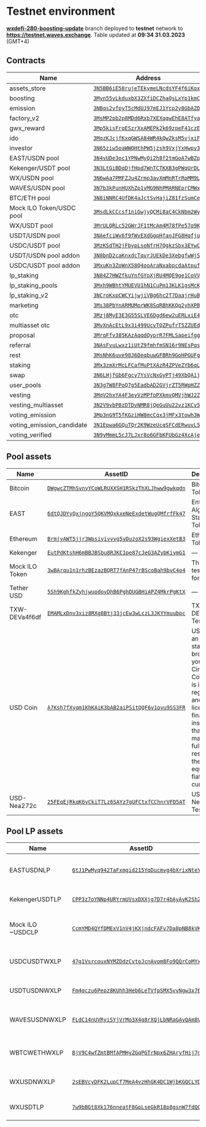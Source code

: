 # Testnet environment
[**wxdefi-280-boosting-update**](https://github.com/waves-exchange/contracts/tree/wxdefi-280-boosting-update) branch deployed to **testnet** network to **https://testnet.waves.exchange**. Table updated at **09:34 31.03.2023** (GMT+4)

## Contracts
| Name | Address | Public key | Code |
|------|---------|------------|------|
assets_store | [`3N5BB6iE58rujeTEkymeLNcdsYF4f6iKoxr`](https://wavesexplorer.com/addresses/3N5BB6iE58rujeTEkymeLNcdsYF4f6iKoxr?network=testnet) | `EtZZHS4uqNXY5WPneZ8jY2aA95peXwthJVLzAMxMp379` | [assets_store.ride](https://github.com/waves-exchange/contracts/blob/wxdefi-280-boosting-update/ride/assets_store.ride) 
boosting | [`3Myn55vLkduxbX3ZXfiDCZhaQsLxYp1kmCy`](https://wavesexplorer.com/addresses/3Myn55vLkduxbX3ZXfiDCZhaQsLxYp1kmCy?network=testnet) | `9W33iCCNfmFxUbiC6XZcH5x7f6xfwC7Jb3BoExT5q2PV` | [boosting.ride](https://github.com/waves-exchange/contracts/blob/wxdefi-280-boosting-update/ride/boosting.ride) 
emission | [`3NBqs2vfpyT5cMdUJ97mEJ1Ycp2y8GbAZDA`](https://wavesexplorer.com/addresses/3NBqs2vfpyT5cMdUJ97mEJ1Ycp2y8GbAZDA?network=testnet) | `H19CeJVbUnfsK8EYs8K6fHxwBH7pLyxw8WCDFu7D4rGQ` | [emission.ride](https://github.com/waves-exchange/contracts/blob/wxdefi-280-boosting-update/ride/emission.ride) 
factory_v2 | [`3MsMP2pb2p8MDd6Rxb7XEXqqwEhE8ATfyai`](https://wavesexplorer.com/addresses/3MsMP2pb2p8MDd6Rxb7XEXqqwEhE8ATfyai?network=testnet) | `2JEaBjtjvMoNGKZmL9QxYefa1VkMJM3vMW8rNvTs9R2H` | [factory_v2.ride](https://github.com/waves-exchange/contracts/blob/wxdefi-280-boosting-update/ride/factory_v2.ride) 
gwx_reward | [`3Mp5kisFrqESzrXxAMEPk2k69zpeF41czEE`](https://wavesexplorer.com/addresses/3Mp5kisFrqESzrXxAMEPk2k69zpeF41czEE?network=testnet) | `G349Uq3FTox7dRNLeAfAQeoACvwZ9iEnVSaHcEYn6j8J` | [gwx_reward.ride](https://github.com/waves-exchange/contracts/blob/wxdefi-280-boosting-update/ride/gwx_reward.ride) 
ido | [`3MqzKJcjfKxqGWSA84WR4kQwZksM5vjxiFp`](https://wavesexplorer.com/addresses/3MqzKJcjfKxqGWSA84WR4kQwZksM5vjxiFp?network=testnet) | `bS6Cchmk25EdDcapkz8W5WkZgthTHHW6sSBbcidSrCb` | [ido.ride](https://github.com/waves-exchange/contracts/blob/wxdefi-280-boosting-update/ride/ido.ride) 
investor | [`3N65ziw5oaWWQHthPW5jzsh9VxjYxHwpv33`](https://wavesexplorer.com/addresses/3N65ziw5oaWWQHthPW5jzsh9VxjYxHwpv33?network=testnet) | `5yoY2Atq5TS6YzXkDHGig1DJdaYnWskuGToqK61rQWQd` | [investor.ride](https://github.com/waves-exchange/contracts/blob/wxdefi-280-boosting-update/ride/investor.ride) 
EAST/USDN pool | [`3N4vUDe3oc1YPNwMyQi2h8f2tmGoA7wBZp2`](https://wavesexplorer.com/addresses/3N4vUDe3oc1YPNwMyQi2h8f2tmGoA7wBZp2?network=testnet) | `6MuWw1pkme7UgQX2hZh8yTZyoWVkz8A4rmHZ1acrsrVm` | [lp.ride](https://github.com/waves-exchange/contracts/blob/wxdefi-280-boosting-update/ride/lp.ride) 
Kekenger/USDT pool | [`3N3LtGiBDqDjfHpd7WnTCTKXB3gPWqUrDLL`](https://wavesexplorer.com/addresses/3N3LtGiBDqDjfHpd7WnTCTKXB3gPWqUrDLL?network=testnet) | `3wnnbmrpP3X4LxULFVHTeu7zNZBzFV7NSxRokwryVFaJ` | [lp.ride](https://github.com/waves-exchange/contracts/blob/wxdefi-280-boosting-update/ride/lp.ride) 
WX/USDN pool | [`3N6wAa7PMFZJu4Zrmp3avXmMnRTrRpMM9Lh`](https://wavesexplorer.com/addresses/3N6wAa7PMFZJu4Zrmp3avXmMnRTrRpMM9Lh?network=testnet) | `Cr8D7eozSzJh7XHsYTjBinPpo3SS83BrCGiBAJsjGxBo` | [lp.ride](https://github.com/waves-exchange/contracts/blob/wxdefi-280-boosting-update/ride/lp.ride) 
WAVES/USDN pool | [`3N7b3kPunHUXhZp1vMG9NhPMARNEprCMWxT`](https://wavesexplorer.com/addresses/3N7b3kPunHUXhZp1vMG9NhPMARNEprCMWxT?network=testnet) | `AYbpHveq7zviKTDV7SGTB1pZGFbkumgfq3jSwVv6BznT` | [lp.ride](https://github.com/waves-exchange/contracts/blob/wxdefi-280-boosting-update/ride/lp.ride) 
BTC/ETH pool | [`3N8iNNRC4UfDK4aJctSvHajiZ81fzSumCeP`](https://wavesexplorer.com/addresses/3N8iNNRC4UfDK4aJctSvHajiZ81fzSumCeP?network=testnet) | `F7NZd812aXMUyDcj1XaB3wgMJXJfUsq3RhPhrEZ9b6ND` | [lp.ride](https://github.com/waves-exchange/contracts/blob/wxdefi-280-boosting-update/ride/lp.ride) 
Mock ILO Token/USDC pool | [`3MsdLkCCcsf1niGwjyQCMi8aC4CkNbm2Wy9`](https://wavesexplorer.com/addresses/3MsdLkCCcsf1niGwjyQCMi8aC4CkNbm2Wy9?network=testnet) | `B4L9D9LnFwCPW8fFVc65SHyFNYjb1KJv6MUQXPGMPSTy` | [lp.ride](https://github.com/waves-exchange/contracts/blob/wxdefi-280-boosting-update/ride/lp.ride) 
WX/USDT pool | [`3MrULQRLc52GWrJF1tMcAm4M78fPe57o9Kt`](https://wavesexplorer.com/addresses/3MrULQRLc52GWrJF1tMcAm4M78fPe57o9Kt?network=testnet) | `Aig94J3pRT3J41eXw33rJrs67gTCECiMVRZrbtuoARit` | [lp.ride](https://github.com/waves-exchange/contracts/blob/wxdefi-280-boosting-update/ride/lp.ride) 
USDT/USDN pool | [`3NAefciWv6f9fWvEXdGgpHfanJFG8HqfjuT`](https://wavesexplorer.com/addresses/3NAefciWv6f9fWvEXdGgpHfanJFG8HqfjuT?network=testnet) | `D1BL65meykxFZTCuq7jq9HSGLLnWvQamQPUNrguW5w39` | [lp_stable.ride](https://github.com/waves-exchange/contracts/blob/wxdefi-280-boosting-update/ride/lp_stable.ride) 
USDC/USDT pool | [`3MzKSdTH2jFbypLsoNfrH7QgkzSbx3EYwCA`](https://wavesexplorer.com/addresses/3MzKSdTH2jFbypLsoNfrH7QgkzSbx3EYwCA?network=testnet) | `35yd3qw1gxKDxKwGAykHN9fANbXNWwseaUwbWDj24o3x` | [lp_stable.ride](https://github.com/waves-exchange/contracts/blob/wxdefi-280-boosting-update/ride/lp_stable.ride) 
USDT/USDN pool addon | [`3N8bnD2caKnxdcTqvrJUEkDe3XebgfwWjSV`](https://wavesexplorer.com/addresses/3N8bnD2caKnxdcTqvrJUEkDe3XebgfwWjSV?network=testnet) | `8KXPjDuC8ffL9qjNuDBLnkvJKbMojhZYcnm2o75UCyun` | [lp_stable_addon.ride](https://github.com/waves-exchange/contracts/blob/wxdefi-280-boosting-update/ride/lp_stable_addon.ride) 
USDC/USDT pool addon | [`3MxuKn3ZoWnX58Q4ooAraNxabpcdaAtpufk`](https://wavesexplorer.com/addresses/3MxuKn3ZoWnX58Q4ooAraNxabpcdaAtpufk?network=testnet) | `3GJt6j9wqqWrm9ontm1mnLfeW2wgWZYSqzVb9ueSKL1E` | [lp_stable_addon.ride](https://github.com/waves-exchange/contracts/blob/wxdefi-280-boosting-update/ride/lp_stable_addon.ride) 
lp_staking | [`3N84Z7HWZfkuYnfGYpXjRU4MQE9ge1CoVVL`](https://wavesexplorer.com/addresses/3N84Z7HWZfkuYnfGYpXjRU4MQE9ge1CoVVL?network=testnet) | `ER6eHxtBYJ4JakpeheRtGgvT5AeP1S4g44VxoNJo14kd` | [lp_staking.ride](https://github.com/waves-exchange/contracts/blob/wxdefi-280-boosting-update/ride/lp_staking.ride) 
lp_staking_pools | [`3Mxh9WBhtYMUEVU1hN1CuPm13KLK1gsMcK8`](https://wavesexplorer.com/addresses/3Mxh9WBhtYMUEVU1hN1CuPm13KLK1gsMcK8?network=testnet) | `8f1rQCPEcUfjitkvwMuxK9bwf2jupzdaHjtKTW5J45Rf` | [lp_staking_pools.ride](https://github.com/waves-exchange/contracts/blob/wxdefi-280-boosting-update/ride/lp_staking_pools.ride) 
lp_staking_v2 | [`3NCroKxpCWCYijwjiVBg6hc2T7DaajrHuBr`](https://wavesexplorer.com/addresses/3NCroKxpCWCYijwjiVBg6hc2T7DaajrHuBr?network=testnet) | `4j5ighurrUZ2WcdBTRGqBfXs5fz9YDA76D4gtpZ9basj` | [lp_staking_v2.ride](https://github.com/waves-exchange/contracts/blob/wxdefi-280-boosting-update/ride/lp_staking_v2.ride) 
marketing | [`3Ms38PbYnARMUMorWK8SqRBhKKQq2yhXPB1`](https://wavesexplorer.com/addresses/3Ms38PbYnARMUMorWK8SqRBhKKQq2yhXPB1?network=testnet) | `3EfudNNQNACtTotZKwkRu97fZW5fFjUPwuP1gd3oBHJs` | [marketing.ride](https://github.com/waves-exchange/contracts/blob/wxdefi-280-boosting-update/ride/marketing.ride) 
otc | [`3Mzj8MyE3E3G55SLVE6Dgd6ew2uERLxiE4U`](https://wavesexplorer.com/addresses/3Mzj8MyE3E3G55SLVE6Dgd6ew2uERLxiE4U?network=testnet) | `8E1ZoUTJyyA7ybXtP2NxUZKdAwvR1ruiQUxZD2bYJJMF` | [otc.ride](https://github.com/waves-exchange/contracts/blob/wxdefi-280-boosting-update/ride/otc.ride) 
multiasset otc | [`3MvXnAcEtL9x3i499UcvTQZPufrT5ZZUEd5`](https://wavesexplorer.com/addresses/3MvXnAcEtL9x3i499UcvTQZPufrT5ZZUEd5?network=testnet) | `GSAhb4fdky75LiCZ4p4DDK4rmWpmsgGBg1ZVdtPfmRES` | [otc_multiasset.ride](https://github.com/waves-exchange/contracts/blob/wxdefi-280-boosting-update/ride/otc_multiasset.ride) 
proposal | [`3MrqFfv385KAzAqqdQyprR7FMLSapeifggB`](https://wavesexplorer.com/addresses/3MrqFfv385KAzAqqdQyprR7FMLSapeifggB?network=testnet) | `8Tqc64F7G2nACr6yk8egBWCVAp9ZLxjTeWYdXoyQvMAN` | [proposal.ride](https://github.com/waves-exchange/contracts/blob/wxdefi-280-boosting-update/ride/proposal.ride) 
referral | [`3NAsFvuLwxz1iUtZ9fmhfmSN16r9NEsPqsh`](https://wavesexplorer.com/addresses/3NAsFvuLwxz1iUtZ9fmhfmSN16r9NEsPqsh?network=testnet) | `33fpjdpM9FMu87RZKePniPardKqQXM96sm7VhAk3JEVQ` | [referral.ride](https://github.com/waves-exchange/contracts/blob/wxdefi-280-boosting-update/ride/referral.ride) 
rest | [`3MsNhK6uve98J6DeqbuwGFBRh9GoHPGUFgp`](https://wavesexplorer.com/addresses/3MsNhK6uve98J6DeqbuwGFBRh9GoHPGUFgp?network=testnet) | `86RHVxKovtU7yKnepY8wKsd8niDxGAsiwuA1XA1DNqrS` | [rest.ride](https://github.com/waves-exchange/contracts/blob/wxdefi-280-boosting-update/ride/rest.ride) 
staking | [`3Mx3zmXrMcLFCafMuPtXAzR4ZPVeZYb6qLz`](https://wavesexplorer.com/addresses/3Mx3zmXrMcLFCafMuPtXAzR4ZPVeZYb6qLz?network=testnet) | `D28XoueZWsMfm8Y5pa6C5ZFuYoWgre2Wm8tzJANJgMnq` | [staking.ride](https://github.com/waves-exchange/contracts/blob/wxdefi-280-boosting-update/ride/staking.ride) 
swap | [`3N6LHjfGb6Fgcy7YsVcNxGyPTj49XbQAijq`](https://wavesexplorer.com/addresses/3N6LHjfGb6Fgcy7YsVcNxGyPTj49XbQAijq?network=testnet) | `2u2wYYcVBQv43Cc71zkhHPPitkqgg6dqTZ3nUMvYJ1uq` | [swap.ride](https://github.com/waves-exchange/contracts/blob/wxdefi-280-boosting-update/ride/swap.ride) 
user_pools | [`3N3g7W8FPoQ7g5EadbAD2GVjrZT5RWpHZZh`](https://wavesexplorer.com/addresses/3N3g7W8FPoQ7g5EadbAD2GVjrZT5RWpHZZh?network=testnet) | `Ap7CkWd6fzBU34kGo4GJJzC5q4qWXuLVunzE25PchdGS` | [user_pools.ride](https://github.com/waves-exchange/contracts/blob/wxdefi-280-boosting-update/ride/user_pools.ride) 
vesting | [`3MqV2hxYA4F3eyVzMPfpPXkmvQMVjhWJ2Zz`](https://wavesexplorer.com/addresses/3MqV2hxYA4F3eyVzMPfpPXkmvQMVjhWJ2Zz?network=testnet) | `E7cYpzqL1fF9VQjL3m4zr3xXfV289rCkrfE2fJyAHMqR` | [vesting.ride](https://github.com/waves-exchange/contracts/blob/wxdefi-280-boosting-update/ride/vesting.ride) 
vesting_multiasset | [`3N2V9vbP8zDTDvNMR8jQeGuUu22vz1KCv5i`](https://wavesexplorer.com/addresses/3N2V9vbP8zDTDvNMR8jQeGuUu22vz1KCv5i?network=testnet) | `3JBooHFx9f8xuJuUNn9AeF8B4U8a9onpNMbvzV3UTVTk` | [vesting_multiasset.ride](https://github.com/waves-exchange/contracts/blob/wxdefi-280-boosting-update/ride/vesting_multiasset.ride) 
voting_emission | [`3Mp3nG9T5fKGziHW8mcCqx3jMFx3towh3WA`](https://wavesexplorer.com/addresses/3Mp3nG9T5fKGziHW8mcCqx3jMFx3towh3WA?network=testnet) | `D46gQxzmdzdCTYRg6dMcwFoUrc6ZmxF6GKd5ZoTkvzp1` | [voting_emission.ride](https://github.com/waves-exchange/contracts/blob/wxdefi-280-boosting-update/ride/voting_emission.ride) 
voting_emission_candidate | [`3N1Epwa6GQuTQr2K9WzeUcqSFCdERwuvL5T`](https://wavesexplorer.com/addresses/3N1Epwa6GQuTQr2K9WzeUcqSFCdERwuvL5T?network=testnet) | `7iXEgsFNsnbLZ3ca4tmz8jffnyxMu9keuBV6CuQPJLuA` | [voting_emission_candidate.ride](https://github.com/waves-exchange/contracts/blob/wxdefi-280-boosting-update/ride/voting_emission_candidate.ride) 
voting_verified | [`3N9yMmmL5cJ7LJxr8o6GFbKFUbGz4XcAjeg`](https://wavesexplorer.com/addresses/3N9yMmmL5cJ7LJxr8o6GFbKFUbGz4XcAjeg?network=testnet) | `C2aAS9D6FqfbrkCuCQCtPWAiopjyagvitFLjRuLcRPYt` | [voting_verified.ride](https://github.com/waves-exchange/contracts/blob/wxdefi-280-boosting-update/ride/voting_verified.ride) 

## Pool assets
| Name | AssetID | Description |
|------|---------|-------------|
Bitcoin | [`DWgwcZTMhSvnyYCoWLRUXXSH1RSkzThXLJhww9gwkqdn`](https://wavesexplorer.com/assets/DWgwcZTMhSvnyYCoWLRUXXSH1RSkzThXLJhww9gwkqdn?network=testnet) | Bitcoin Token 
EAST | [`6dtQJDYyQxjngoY5QKVMQxkxeNeExdetWugQMfrfFk47`](https://wavesexplorer.com/assets/6dtQJDYyQxjngoY5QKVMQxkxeNeExdetWugQMfrfFk47?network=testnet) | Enterprise Algorithmic Stable Token 
Ethereum | [`BrmjyAWT5jjr3Wpsiyivyvg5vDuzoX2s93WgiexXetB3`](https://wavesexplorer.com/assets/BrmjyAWT5jjr3Wpsiyivyvg5vDuzoX2s93WgiexXetB3?network=testnet) | Ethereum Token 
Kekenger | [`EutPdKtshH6mBBJBSbu8RJKC1pe87cJeG3AZybKiymG1`](https://wavesexplorer.com/assets/EutPdKtshH6mBBJBSbu8RJKC1pe87cJeG3AZybKiymG1?network=testnet) | — 
Mock ILO Token | [`3wBArqu1n1rhzBEzazBQRT7fAnP47rBScoBah9bvC4o4`](https://wavesexplorer.com/assets/3wBArqu1n1rhzBEzazBQRT7fAnP47rBScoBah9bvC4o4?network=testnet) | This is the test token for ILO 
Tether USD | [`5Sh9KghfkZyhjwuodovDhB6PghDUGBHiAPZ4MkrPgKtX`](https://wavesexplorer.com/assets/5Sh9KghfkZyhjwuodovDhB6PghDUGBHiAPZ4MkrPgKtX?network=testnet) | — 
TXW-DEVa4f6df | [`EMAMLxDnv3xiz8RXg8Btj33jcEw3wLczL3JKYYmuubpc`](https://wavesexplorer.com/assets/EMAMLxDnv3xiz8RXg8Btj33jcEw3wLczL3JKYYmuubpc?network=testnet) | TXW-DEVa4f6df Test Token 
USD Coin | [`A7Ksh7fXyqm1KhKAiK3bAB2aiPSitQQF6v1pyu9SS3FR`](https://wavesexplorer.com/assets/A7Ksh7fXyqm1KhKAiK3bAB2aiPSitQQF6v1pyu9SS3FR?network=testnet) | USD Coin is an ERC-20 stablecoin brought to you by Circle and Coinbase. It is issued by regulated and licensed financial institutions that maintain full reserves of the equivalent fiat currency. 
USD-Nea272c | [`25FEqEjRkqK6yCkiT7Lz6SAYz7gUFCtxfCChnrVFD5AT`](https://wavesexplorer.com/assets/25FEqEjRkqK6yCkiT7Lz6SAYz7gUFCtxfCChnrVFD5AT?network=testnet) | USD-Nea272c Test Token 

## Pool LP assets
| Name | AssetID | Description |
|------|---------|-------------|
EASTUSDNLP | [`6tJ1PwMyq942TaFxmgid215YqDucmvg4bXrixNteYbQt`](https://wavesexplorer.com/assets/6tJ1PwMyq942TaFxmgid215YqDucmvg4bXrixNteYbQt?network=testnet) | WX EAST/USDN pool liquidity provider token 
KekengerUSDTLP | [`CPP3z7oYNNp4URYrmUVsxDXXjg7D7r4bAyAyK2Sh2Qmd`](https://wavesexplorer.com/assets/CPP3z7oYNNp4URYrmUVsxDXXjg7D7r4bAyAyK2Sh2Qmd?network=testnet) | Kekenger/USDT pool liquidity provider token 
Mock ILO ~USDCLP | [`CcmYMD4QYfDMExV1nV4jKXjndcFAFv7Da8pNB8kVKUFa`](https://wavesexplorer.com/assets/CcmYMD4QYfDMExV1nV4jKXjndcFAFv7Da8pNB8kVKUFa?network=testnet) | Mock ILO ~/USDC pool liquidity provider token 
USDCUSDTWXLP | [`47g1VsrcouxNYMZDdzCvtoJcnAvom8Fo9QQrCoMYx4Ed`](https://wavesexplorer.com/assets/47g1VsrcouxNYMZDdzCvtoJcnAvom8Fo9QQrCoMYx4Ed?network=testnet) | WX USDC/USDT pool liquidity provider token 
USDTUSDNWXLP | [`Fm4qczu6Pepz8KUhh3Heb6LeTVfpSMX5vvNgw3x764CS`](https://wavesexplorer.com/assets/Fm4qczu6Pepz8KUhh3Heb6LeTVfpSMX5vvNgw3x764CS?network=testnet) | WX Usdt/Usdn pool liquidity provider token 
WAVESUSDNWXLP | [`FLdC14nUVRyiSYjVrMo3X4g8rXQjLbNRaGAyQAm8V68V`](https://wavesexplorer.com/assets/FLdC14nUVRyiSYjVrMo3X4g8rXQjLbNRaGAyQAm8V68V?network=testnet) | WX Waves/Usdn pool liquidity provider token 
WBTCWETHWXLP | [`BjV9C4wfZmtBMfAPMHyZGqPGTrNpx6ZHAryfHij7grT`](https://wavesexplorer.com/assets/BjV9C4wfZmtBMfAPMHyZGqPGTrNpx6ZHAryfHij7grT?network=testnet) | WX WBTC/WETH pool liquidity provider token 
WXUSDNWXLP | [`2sEBVcyDFK2LupCf7MeA4vzHhGK4DC1WjbKGQCLYDqib`](https://wavesexplorer.com/assets/2sEBVcyDFK2LupCf7MeA4vzHhGK4DC1WjbKGQCLYDqib?network=testnet) | WX WX/Usdn pool liquidity provider token 
WXUSDTLP | [`7w9bBGt8Xk176nneatF8GpLseGkR18p8gsnW7fdQCqP8`](https://wavesexplorer.com/assets/7w9bBGt8Xk176nneatF8GpLseGkR18p8gsnW7fdQCqP8?network=testnet) | WX/USDT pool liquidity provider token 
